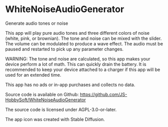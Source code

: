 # WhiteNoiseAudioGenerator

Generate audio tones or noise

This app will play pure audio tones and three different colors of noise (white, pink, or brownian).  The tone and noise can be mixed with the slider.  The volume can be modulated to produce a wave effect.  The audio must be paused and restarted to pick up any parameter changes. 

WARNING: The tone and noise are calculated, so this app makes your device perform a lot of math.  This can quickly drain the battery.  It is recommended to keep your device attached to a charger if this app will be used for an extended time.  

This app has no ads or in-app purchases and collects no data.  

Source code is available on Github: https://github.com/JS-HobbySoft/WhiteNoiseAudioGenerator

The source code is licensed under AGPL-3.0-or-later.  

The app icon was created with Stable Diffusion.
